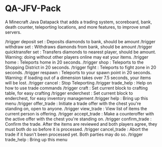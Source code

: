 # QA-JFV-Pack
A Minecraft Java Datapack that adds a trading system, scoreboard, bank, death counter, teleporting locations, and more features, to improve small servers.

/trigger deposit set <value> : Deposits diamonds to bank, <value> should be amount
/trigger withdraw set <value> : Withdraws diamonds from bank, <value> should be amount
/trigger quicktransfer set <value> : Transfers diamonds to nearest player, <value> should be amount. Warning: doing without other players online may eat your items.
/trigger home : Teleports home in 20 seconds.
/trigger shop : Teleports to the Shopping District in 20 seconds.
/trigger fight : Teleports to fight zone in 20 seconds.
/trigger respawn : Teleports to your spawn point in 20 seconds. Warning: if loading out of a dimension takes over 7.5 seconds, your items will be lost.
/trigger cancel : Stop Teleporting
/trigger trade_help : Help on how to use trade commands
/trigger craft : Set current block to crafting table, for easy crafting
/trigger enderchest : Set current block to enderchest, for easy inventory management
/trigger help : Bring up this menu
/trigger offer_trade : Initiate a trade offer with the chest you're standing on, open to anyone.
/trigger view_trade : View list of items the current person is offering.
/trigger accept_trade : Make a counteroffer with the active offer with the chest you're standing on.
/trigger confirm_trade : Confirm the trade. After the items are reviewed and both players agree, they must both do so before it is processed.
/trigger cancel_trade : Abort the trade if it hasn't been processed yet. Both parties may do so.
/trigger trade_help : Bring up this menu
